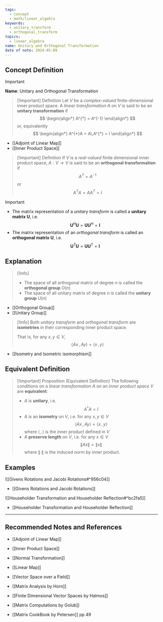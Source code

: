 ```yaml
---
tags:
  - concept
  - math/linear_algebra
keywords:
  - unitary_transform
  - orthogonal_transform
topics:
  - linear_algebra
name: Unitary and Orthogonal Transformation
date of note: 2024-05-09
---
```


## Concept Definition

>[!important]
>**Name**: Unitary and Orthogonal Transformation

>[!important] Definition
>Let $V$ be a *complex-valued* finite-dimensional inner product space. A *linear transformation* $A$ on $V$ is said to be an **unitary transformation**  if
>$$
> \begin{align*}
> A^{*} = A^{-1}
> \end{align*}
>$$ 
>or, equivalently
>$$
> \begin{align*}
> A^{*}A = A\,A^{*} = I
> \end{align*}
>$$

- [[Adjoint of Linear Map]]
- [[Inner Product Space]]

>[!important] Definition
>If $V$ is a *real-valued* finite dimensional inner product space, $A: V\to V$ is said to be an **orthogonal transformation** if 
>$$
>A^T = A^{-1}
>$$
>or
>$$
>A^T A = A A^T = I
>$$


>[!important]
>- The matrix representation of a *unitary transform* is called a **unitary matrix** $\boldsymbol{U}$, i.e.
>$$
>\boldsymbol{U}^H \boldsymbol{U} = \boldsymbol{U} \boldsymbol{U}^H = \boldsymbol{I}
>$$ 
>- The matrix representation of an *orthogonal transform* is called an **orthogonal matrix** $\boldsymbol{U}$, i.e.
>$$
>\boldsymbol{U}^T \boldsymbol{U} = \boldsymbol{U} \boldsymbol{U}^T = \boldsymbol{I}
>$$ 

## Explanation

>[!info]
>- The space of all orthogonal matrix of degree $n$ is called the **orthogonal group** $O(n)$
>- The space of all unitary matrix of degree $n$ is called the **unitary group** $U(n)$

- [[Orthogonal Group]]
- [[Unitary Group]]

>[!info]
>Both *unitary transform* and *orthogonal transform* are **isometries** in their corresponding inner product space.
>
>That is, for any $x, y \in V$,
>$$
>\left\langle  Ax\,,\,Ay    \right\rangle = \left\langle  x\,,\,y    \right\rangle
>$$
>

- [[Isometry and Isometric isomorphism]]

## Equivalent Definition


>[!important] Proposition (Equivalent Definition)
>The following conditions on a *linear transformation* $A$ on an *inner product space* $V$ are **equivalent**:
>- $A$ is **unitary**, i.e.
>  $$
>  A^{*}A = I
> $$
>- $A$ is an **isometry** on $V$, i.e. for any $x, y \in V$ 
>  $$
>  \left\langle Ax\,,\,Ay \right\rangle = \left\langle  x\,,\,y \right\rangle
> $$
> where $\left\langle  \,,\,    \right\rangle$ is the inner product defined in $V$
>- $A$ **preserve length** on $V$, i.e. for any $x\in V$
>  $$
>  \lVert A x\rVert = \lVert x \rVert  
> $$ 
> where $\lVert \cdot \rVert$ is the induced norm by inner product.

## Examples

![[Givens Rotations and Jacobi Rotations#^956c04]]

- [[Givens Rotations and Jacobi Rotations]]

![[Householder Transformation and Householder Reflection#^bc2fa5]]

- [[Householder Transformation and Householder Reflection]]





-----------
##  Recommended Notes and References

- [[Adjoint of Linear Map]]
- [[Inner Product Space]]

- [[Normal Transformation]]

- [[Linear Map]]
- [[Vector Space over a Field]]


- [[Matrix Analysis by Horn]]
- [[Finite Dimensional Vector Spaces by Halmos]]
- [[Matrix Computations by Golub]]
- [[Matrix CookBook by Petersen]] pp 49